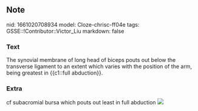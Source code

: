 ## Note
nid: 1661020708934
model: Cloze-chrisc-ff04e
tags: GSSE::!Contributor::Victor_Liu
markdown: false

### Text
The synovial membrane of long head of biceps pouts out below the transverse ligament to an extent which varies with the position of the arm, being greatest in {{c1::full abduction}}.

### Extra
cf subacromial bursa which pouts out least in full abduction
<img src="paste-2e4c72820eefb8ffaa829c149635fb5debc7549e.jpg">
